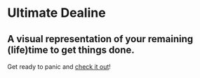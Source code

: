 # Ultimate Dealine

## A visual representation of your remaining (life)time to get things done.

Get ready to panic and [check it out](https://plamf.github.io/UltimateDeadline/)!
